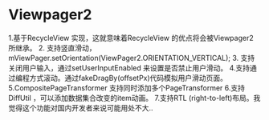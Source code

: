 # Viewpager2
1.基于RecycleView 实现，这就意味着RecycleView 的优点将会被Viewpager2 所继承。
2. 支持竖直滑动，mViewPager.setOrientation(ViewPager2.ORIENTATION_VERTICAL);
3. 支持 关闭用户输入，通过setUserInputEnabled 来设置是否禁止用户滑动。
4.支持通过编程方式滚动。通过fakeDragBy(offsetPx)代码模拟用户滑动页面。
5.CompositePageTransformer 支持同时添加多个PageTransformer
6.支持DiffUtil ，可以添加数据集合改变的item动画。
7.支持RTL (right-to-left)布局。我觉得这个功能对国内开发者来说可能用处不大..
